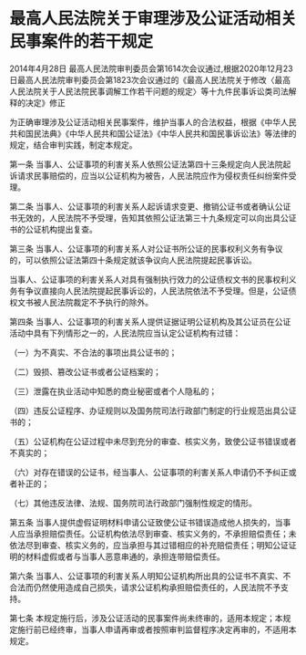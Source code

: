 # 最高人民法院关于审理涉及公证活动相关民事案件的若干规定

2014年4月28日 最高人民法院审判委员会第1614次会议通过,根据2020年12月23日最高人民法院审判委员会第1823次会议通过的《最高人民法院关于修改〈最高人民法院关于人民法院民事调解工作若干问题的规定〉等十九件民事诉讼类司法解释的决定》修正

<!-- INFO END -->

为正确审理涉及公证活动相关民事案件，维护当事人的合法权益，根据《中华人民共和国民法典》《中华人民共和国公证法》《中华人民共和国民事诉讼法》等法律的规定，结合审判实践，制定本规定。

第一条 当事人、公证事项的利害关系人依照公证法第四十三条规定向人民法院起诉请求民事赔偿的，应当以公证机构为被告，人民法院应作为侵权责任纠纷案件受理。

第二条 当事人、公证事项的利害关系人起诉请求变更、撤销公证书或者确认公证书无效的，人民法院不予受理，告知其依照公证法第三十九条规定可以向出具公证书的公证机构提出复查。

第三条 当事人、公证事项的利害关系人对公证书所公证的民事权利义务有争议的，可以依照公证法第四十条规定就该争议向人民法院提起民事诉讼。

当事人、公证事项的利害关系人对具有强制执行效力的公证债权文书的民事权利义务有争议直接向人民法院提起民事诉讼的，人民法院依法不予受理。但是，公证债权文书被人民法院裁定不予执行的除外。

第四条 当事人、公证事项的利害关系人提供证据证明公证机构及其公证员在公证活动中具有下列情形之一的，人民法院应当认定公证机构有过错：

（一）为不真实、不合法的事项出具公证书的；

（二）毁损、篡改公证书或者公证档案的；

（三）泄露在执业活动中知悉的商业秘密或者个人隐私的；

（四）违反公证程序、办证规则以及国务院司法行政部门制定的行业规范出具公证书的；

（五）公证机构在公证过程中未尽到充分的审查、核实义务，致使公证书错误或者不真实的；

（六）对存在错误的公证书，经当事人、公证事项的利害关系人申请仍不予纠正或者补正的；

（七）其他违反法律、法规、国务院司法行政部门强制性规定的情形。

第五条 当事人提供虚假证明材料申请公证致使公证书错误造成他人损失的，当事人应当承担赔偿责任。公证机构依法尽到审查、核实义务的，不承担赔偿责任；未依法尽到审查、核实义务的，应当承担与其过错相应的补充赔偿责任；明知公证证明的材料虚假或者与当事人恶意串通的，承担连带赔偿责任。

第六条 当事人、公证事项的利害关系人明知公证机构所出具的公证书不真实、不合法而仍然使用造成自己损失，请求公证机构承担赔偿责任的，人民法院不予支持。

第七条 本规定施行后，涉及公证活动的民事案件尚未终审的，适用本规定；本规定施行前已经终审，当事人申请再审或者按照审判监督程序决定再审的，不适用本规定。

